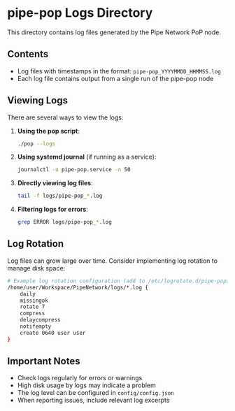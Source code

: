 # pipe-pop Logs Directory

This directory contains log files generated by the Pipe Network PoP node.

## Contents

- Log files with timestamps in the format: `pipe-pop_YYYYMMDD_HHMMSS.log`
- Each log file contains output from a single run of the pipe-pop node

## Viewing Logs

There are several ways to view the logs:

1. **Using the pop script**:
   ```bash
   ./pop --logs
   ```

2. **Using systemd journal** (if running as a service):
   ```bash
   journalctl -u pipe-pop.service -n 50
   ```

3. **Directly viewing log files**:
   ```bash
   tail -f logs/pipe-pop_*.log
   ```

4. **Filtering logs for errors**:
   ```bash
   grep ERROR logs/pipe-pop_*.log
   ```

## Log Rotation

Log files can grow large over time. Consider implementing log rotation to manage disk space:

```bash
# Example log rotation configuration (add to /etc/logrotate.d/pipe-pop)
/home/user/Workspace/PipeNetwork/logs/*.log {
    daily
    missingok
    rotate 7
    compress
    delaycompress
    notifempty
    create 0640 user user
}
```

## Important Notes

- Check logs regularly for errors or warnings
- High disk usage by logs may indicate a problem
- The log level can be configured in `config/config.json`
- When reporting issues, include relevant log excerpts 